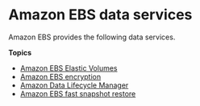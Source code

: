 # Amazon EBS data services<a name="ebs-data-services"></a>

Amazon EBS provides the following data services\.

**Topics**
+ [Amazon EBS Elastic Volumes](ebs-modify-volume.md)
+ [Amazon EBS encryption](EBSEncryption.md)
+ [Amazon Data Lifecycle Manager](snapshot-lifecycle.md)
+ [Amazon EBS fast snapshot restore](ebs-fast-snapshot-restore.md)